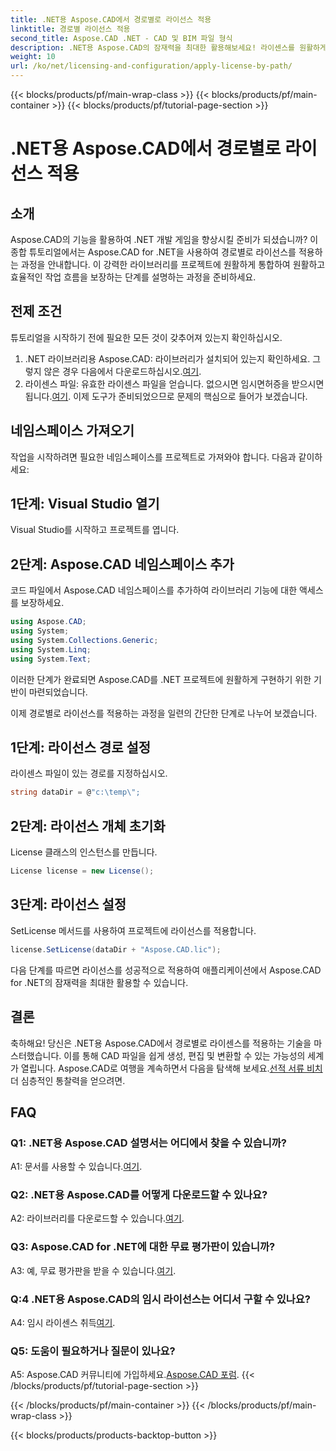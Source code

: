 ```yaml
---
title: .NET용 Aspose.CAD에서 경로별로 라이선스 적용
linktitle: 경로별 라이선스 적용
second_title: Aspose.CAD .NET - CAD 및 BIM 파일 형식
description: .NET용 Aspose.CAD의 잠재력을 최대한 활용해보세요! 라이센스를 원활하게 적용하려면 단계별 가이드를 따르십시오. 지금 CAD 파일 조작 게임을 한 단계 더 발전시키세요!
weight: 10
url: /ko/net/licensing-and-configuration/apply-license-by-path/
---
```


{{< blocks/products/pf/main-wrap-class >}}
{{< blocks/products/pf/main-container >}}
{{< blocks/products/pf/tutorial-page-section >}}

# .NET용 Aspose.CAD에서 경로별로 라이선스 적용

## 소개

Aspose.CAD의 기능을 활용하여 .NET 개발 게임을 향상시킬 준비가 되셨습니까? 이 종합 튜토리얼에서는 Aspose.CAD for .NET을 사용하여 경로별로 라이선스를 적용하는 과정을 안내합니다. 이 강력한 라이브러리를 프로젝트에 원활하게 통합하여 원활하고 효율적인 작업 흐름을 보장하는 단계를 설명하는 과정을 준비하세요.

## 전제 조건

튜토리얼을 시작하기 전에 필요한 모든 것이 갖추어져 있는지 확인하십시오.
1.  .NET 라이브러리용 Aspose.CAD: 라이브러리가 설치되어 있는지 확인하세요. 그렇지 않은 경우 다음에서 다운로드하십시오.[여기](https://releases.aspose.com/cad/net/).
2.  라이센스 파일: 유효한 라이센스 파일을 얻습니다. 없으시면 임시면허증을 받으시면 됩니다.[여기](https://purchase.aspose.com/temporary-license/).
이제 도구가 준비되었으므로 문제의 핵심으로 들어가 보겠습니다.

## 네임스페이스 가져오기

작업을 시작하려면 필요한 네임스페이스를 프로젝트로 가져와야 합니다. 다음과 같이하세요:

## 1단계: Visual Studio 열기

Visual Studio를 시작하고 프로젝트를 엽니다.

## 2단계: Aspose.CAD 네임스페이스 추가

코드 파일에서 Aspose.CAD 네임스페이스를 추가하여 라이브러리 기능에 대한 액세스를 보장하세요.
```csharp
using Aspose.CAD;
using System;
using System.Collections.Generic;
using System.Linq;
using System.Text;
```
이러한 단계가 완료되면 Aspose.CAD를 .NET 프로젝트에 원활하게 구현하기 위한 기반이 마련되었습니다.

이제 경로별로 라이선스를 적용하는 과정을 일련의 간단한 단계로 나누어 보겠습니다.

## 1단계: 라이선스 경로 설정

라이센스 파일이 있는 경로를 지정하십시오.
```csharp
string dataDir = @"c:\temp\";
```

## 2단계: 라이선스 개체 초기화

License 클래스의 인스턴스를 만듭니다.
```csharp
License license = new License();
```

## 3단계: 라이선스 설정

SetLicense 메서드를 사용하여 프로젝트에 라이선스를 적용합니다.
```csharp
license.SetLicense(dataDir + "Aspose.CAD.lic");
```

다음 단계를 따르면 라이선스를 성공적으로 적용하여 애플리케이션에서 Aspose.CAD for .NET의 잠재력을 최대한 활용할 수 있습니다.

## 결론

축하해요! 당신은 .NET용 Aspose.CAD에서 경로별로 라이센스를 적용하는 기술을 마스터했습니다. 이를 통해 CAD 파일을 쉽게 생성, 편집 및 변환할 수 있는 가능성의 세계가 열립니다. Aspose.CAD로 여행을 계속하면서 다음을 탐색해 보세요.[선적 서류 비치](https://reference.aspose.com/cad/net/) 더 심층적인 통찰력을 얻으려면.

## FAQ

### Q1: .NET용 Aspose.CAD 설명서는 어디에서 찾을 수 있습니까?

 A1: 문서를 사용할 수 있습니다.[여기](https://reference.aspose.com/cad/net/).

### Q2: .NET용 Aspose.CAD를 어떻게 다운로드할 수 있나요?

 A2: 라이브러리를 다운로드할 수 있습니다.[여기](https://releases.aspose.com/cad/net/).

### Q3: Aspose.CAD for .NET에 대한 무료 평가판이 있습니까?

A3: 예, 무료 평가판을 받을 수 있습니다.[여기](https://releases.aspose.com/).

### Q:4 .NET용 Aspose.CAD의 임시 라이선스는 어디서 구할 수 있나요?

 A4: 임시 라이센스 취득[여기](https://purchase.aspose.com/temporary-license/).

### Q5: 도움이 필요하거나 질문이 있나요?

 A5: Aspose.CAD 커뮤니티에 가입하세요.[Aspose.CAD 포럼](https://forum.aspose.com/c/cad/19).
{{< /blocks/products/pf/tutorial-page-section >}}

{{< /blocks/products/pf/main-container >}}
{{< /blocks/products/pf/main-wrap-class >}}

{{< blocks/products/products-backtop-button >}}

